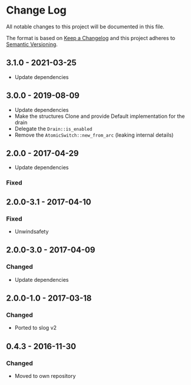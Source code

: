 # Change Log
All notable changes to this project will be documented in this file.

The format is based on [Keep a Changelog](http://keepachangelog.com/)
and this project adheres to [Semantic Versioning](http://semver.org/).

## 3.1.0 - 2021-03-25

* Update dependencies

## 3.0.0 - 2019-08-09

* Update dependencies
* Make the structures Clone and provide Default implementation for the drain
* Delegate the `Drain::is_enabled`
* Remove the `AtomicSwitch::new_from_arc` (leaking internal details)

## 2.0.0 - 2017-04-29

* Update dependencies

### Fixed
## 2.0.0-3.1 - 2017-04-10
### Fixed

* Unwindsafety

## 2.0.0-3.0 - 2017-04-09
### Changed

* Update dependencies

## 2.0.0-1.0 - 2017-03-18
### Changed

* Ported to slog v2

## 0.4.3 - 2016-11-30
### Changed

* Moved to own repository
